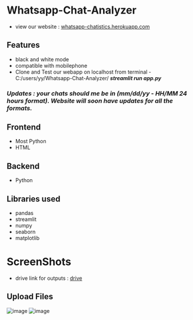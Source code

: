 # Whatsapp-Chat-Analyzer
- view our website : [whatsapp-chatistics.herokuapp.com](whatsapp-chatistics.herokuapp.com)



## Features
- black and white mode
- compatible with mobilephone
- Clone and Test our webapp on localhost from terminal -  C:/users/yy/Whatsapp-Chat-Analyzer/ ***streamlit run app.py***

### *Updates : your chats should me be in (mm/dd/yy - HH/MM 24 hours format). Website will soon have updates for all the formats.* 

## **Frontend** 
- Most Python
- HTML
## **Backend**  
- Python

## Libraries used
- pandas
- streamlit
- numpy
- seaborn
- matplotlib


# ScreenShots
- drive link for outputs : [drive](https://drive.google.com/drive/folders/1pXZbYyjdLZ1p4izgnhv-2aHPRM_WOZpP?usp=sharing)


## Upload Files
![image](https://user-images.githubusercontent.com/77486237/162791848-17b5d6e4-204d-457b-b891-0033ccd325a1.png)
![image](https://user-images.githubusercontent.com/77486237/162799920-05521951-6315-4ec5-a01c-4c39d6542020.png)











